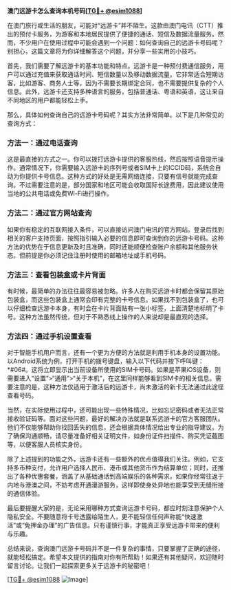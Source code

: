 **澳门远游卡怎么查询本机号码[[TG💪+ @esim1088](https://t.me/s/esim1088)]**

在澳门旅行或生活的朋友，可能对“远游卡”并不陌生。这款由澳门电讯（CTT）推出的预付卡服务，为游客和本地居民提供了便捷的通话、短信及数据流量服务。然而，不少用户在使用过程中可能会遇到一个问题：如何查询自己的远游卡号码呢？别担心，这篇文章将为你详细解答这个问题，并分享一些实用的小技巧。

首先，我们需要了解远游卡的基本功能和特点。远游卡是一种预付费通信服务，用户可以通过充值来获取通话时间、短信数量以及移动数据流量。它非常适合短期访客，比如游客、商务人士等，因为不需要长期绑定合同，也不需要提供复杂的个人信息。此外，远游卡还支持多种语言的服务，包括普通话、粤语和英语，这让来自不同地区的用户都能轻松上手。

那么，具体如何查询自己的远游卡号码呢？其实方法非常简单。以下是几种常见的查询方式：

### 方法一：通过电话查询

这是最直接的方式之一。你可以拨打远游卡提供的客服热线，然后按照语音提示操作。通常情况下，你需要输入远游卡的序列号或者SIM卡上的ICCID码，系统会自动为你提供卡号信息。这种方式的好处是无需网络连接，只要有信号就能完成查询。不过需要注意的是，部分国家和地区可能会收取国际长途费用，因此建议使用当地的公共电话或免费Wi-Fi进行操作。

### 方法二：通过官方网站查询

如果你有稳定的互联网接入条件，可以直接访问澳门电讯的官方网站。登录后找到相关的客户支持页面，按照指引输入必要的信息即可查询到你的远游卡号码。这种方法的优势在于信息更新及时且准确，同时还能顺便检查账户余额和其他服务状态。但前提是你必须记住注册时使用的邮箱地址或手机号码。

### 方法三：查看包装盒或卡片背面

有时候，最简单的办法往往最容易被忽略。许多人在购买远游卡时都会保留其原始包装盒，而这些包装盒上通常会印有完整的卡号信息。如果找不到包装盒了，也可以仔细检查远游卡本身，有时会在卡片背面贴有一张小标签，上面清楚地标明了卡号。这种方法虽然传统，但对于不熟悉线上操作的人来说却是最直观的选择。

### 方法四：通过手机设置查看

对于智能手机用户而言，还有一个更为方便的方法就是利用手机本身的设置功能。以Android系统为例，打开手机的拨号键盘，输入以下代码并按下呼叫键：*#06#。这将立即显示出当前设备所使用的SIM卡号码。如果是苹果iOS设备，则需要进入“设置”>“通用”>“关于本机”，在这里同样能够看到SIM卡的相关信息。需要注意的是，这种方法仅适用于激活后的远游卡，尚未激活的新卡无法通过此途径查看号码。

当然，在实际使用过程中，还可能出现一些特殊情况，比如忘记密码或者无法正常接收验证码等。面对这些问题，最好的解决办法就是联系远游卡的官方客服团队。他们不仅能够帮助你找回丢失的信息，还会根据具体情况给出专业的指导建议。为了确保沟通顺畅，请尽量准备好相关证明文件，如身份证件扫描件、购买凭证截图等，以便客服人员核实身份。

除了上述提到的功能之外，远游卡还有一些额外的优点值得我们关注。例如，它支持多币种支付，允许用户选择人民币、港币或其他货币作为结算单位；同时，还推出了各种优惠套餐，涵盖了从基础通话到高端娱乐的各种需求。如果你经常往返于内地与港澳之间，不妨考虑开通漫游服务，这样即使身处异地也能享受到无缝衔接的通信体验。

最后要提醒大家的是，无论采用哪种方式查询远游卡号码，都应时刻注意保护个人隐私安全。不要随意将卡号透露给陌生人，更不能轻信任何声称能“快速激活”或“免押金办理”的广告信息。只有谨慎行事，才能真正享受远游卡带来的便利与乐趣。

总结来说，查询澳门远游卡号码并不是一件复杂的事情，只要掌握了正确的途径，就能轻松搞定。希望本文提供的指南对你有所帮助！如果还有其他疑问，欢迎随时留言讨论。让我们一起探索更多关于远游卡的秘密吧！

[[TG💪+ @esim1088](https://t.me/s/esim1088) ![Image](https://i.postimg.cc/4NQfJmqS/Snipaste-2025-05-13-00-14-12.png)]